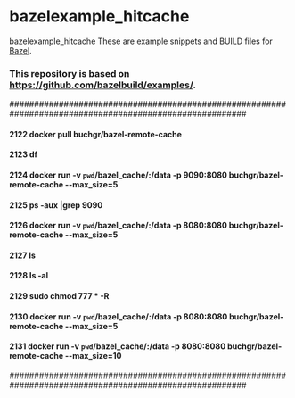 # bazelexample_hitcache

bazelexample_hitcache
These are example snippets and BUILD files for [Bazel](https://github.com/bazelbuild/bazel).
### This repository is based on https://github.com/bazelbuild/examples/.

########################################################################################################
#### 2122  docker pull buchgr/bazel-remote-cache                                                       #
#### 2123  df                                                                                          #
#### 2124  docker run -v `pwd`/bazel_cache/:/data -p 9090:8080 buchgr/bazel-remote-cache --max_size=5  #
#### 2125  ps -aux |grep 9090                                                                          #
#### 2126  docker run -v `pwd`/bazel_cache/:/data -p 8080:8080 buchgr/bazel-remote-cache --max_size=5  #
#### 2127  ls                                                                                          #
#### 2128  ls -al                                                                                      #
#### 2129  sudo chmod 777 * -R                                                                         #
#### 2130  docker run -v `pwd`/bazel_cache/:/data -p 8080:8080 buchgr/bazel-remote-cache --max_size=5  #
#### 2131  docker run -v `pwd`/bazel_cache/:/data -p 8080:8080 buchgr/bazel-remote-cache --max_size=10 #
########################################################################################################
